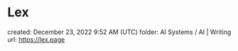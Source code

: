 # Lex

created: December 23, 2022 9:52 AM (UTC)
folder: AI Systems / AI | Writing
url: https://lex.page